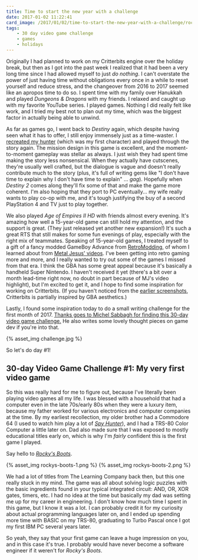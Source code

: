 ```yaml
---
title: Time to start the new year with a challenge
date: 2017-01-02 11:22:41
card_image: /2017/01/02/time-to-start-the-new-year-with-a-challenge/rockys-boots-2.png
tags:
    - 30 day video game challenge
    - games
    - holidays
---
```

Originally I had planned to work on my Critterbits engine over the holiday break, but then as I got into the past week I realized that it had been a very long time since I had allowed myself to just _do nothing_. I can't overstate the power of just having time without obligations every once in a while to reset yourself and reduce stress, and the changeover from 2016 to 2017 seemed like an apropos time to do so. I spent time with my family over Hanukkah and played _Dungeons & Dragons_ with my friends. I relaxed and caught up with my favorite YouTube series. I played games. Nothing I did really felt like work, and I tried my best not to plan out my time, which was the biggest factor in actually being able to unwind.

As far as games go, I went back to _Destiny_ again, which despite having seen what it has to offer, I still enjoy immensely just as a time-waster. I [recreated my hunter](https://www.bungie.net/en/Legend/Gear/2/4611686018435027782/2305843009422736459) (which was my first character) and played through the story again. The mission design in this game is excellent, and the moment-to-moment gameplay was stellar as always. I just wish they had spent time making the story less nonsensical. When they actually have cutscenes, they're usually well crafted, but the dialogue is vague and doesn't really contribute much to the story (plus, it's full of writing gems like "I don't have time to explain why I don't have time to explain" ... _gag_). Hopefully when _Destiny 2_ comes along they'll fix some of that and make the game more coherent. I'm also hoping that they port to PC eventually... my wife really wants to play co-op with me, and it's tough justifying the buy of a second PlayStation 4 and TV just to play together.

We also played _Age of Empires II HD_ with friends almost every evening.<!--more--> It's amazing how well a 15-year-old game can still hold my attention, and the support is great. (They just released yet another new expansion!) It's such a great RTS that still makes for some fun evenings of play, especially with the right mix of teammates. Speaking of 15-year-old games, I treated myself to a gift of a fancy modded GameBoy Advance from [RetroModding](https://www.retromodding.com/), of whom I learned about from [Metal Jesus' videos](https://www.youtube.com/channel/UCEFymXY4eFCo_AchSpxwyrg). I've been getting into retro gaming more and more, and I really wanted to try out some of the games I missed from that era. I think the GBA has some great appeal because it's basically a handheld Super Nintendo. I haven't received it yet (there's a bit over a month lead-time right now, no doubt in part because of MJ's video highlight), but I'm excited to get it, and I hope to find some inspiration for working on Critterbits. (If you haven't noticed from the [earlier screenshots](/2016/12/11/adding-movement-algorithms-to-sprites/), Critterbits is partially inspired by GBA aesthetics.)

Lastly, I found some inspiration today to do a small writing challenge for the first month of 2017. [Thanks goes to Michel Sabbagh for finding this 30-day video game challenge.](https://twitter.com/Watfen64/status/815893020839182336) He also writes some lovely thought pieces on game dev if you're into that.

<p>{% asset_img challenge.jpg %}</p>

So let's do day #1!

## 30-day Video Game Challenge #1: My very first video game
So this was really hard for me to figure out, because I've literally been playing video games all my life. I was blessed with a household that had a computer even in the late 70s/early 80s when they were a luxury item, because my father worked for various electronics and computer companies at the time. By my earliest recollection, my older brother had a Commodore 64 (I used to watch him play a lot of [_Spy Hunter_](https://en.wikipedia.org/wiki/Spy_Hunter)), and I had a TRS-80 Color Computer a little later on. Dad also made sure that I was exposed to mostly educational titles early on, which is why I'm _fairly_ confident this is the first game I played.

Say hello to [_Rocky's Boots_](https://en.wikipedia.org/wiki/Rocky's_Boots).

<p>{% asset_img rockys-boots-1.png %} {% asset_img rockys-boots-2.png %}</p>

We had a lot of titles from The Learning Company back then, but this one really stuck in my mind. The game was all about solving logic puzzles with the basic ingredients found in your typical integrated circuit: AND, OR, XOR gates, timers, etc. I had no idea at the time but basically my dad was setting me up for my career in engineering. I don't know how much time I spent in this game, but I know it was a lot. I can probably credit it for my curiosity about actual programming languages later on, and I ended up spending more time with BASIC on my TRS-80, graduating to Turbo Pascal once I got my first IBM PC several years later.

So yeah, they say that your first game can leave a huge impression on you, and in this case it's true. I probably would have never become a software engineer if it weren't for _Rocky's Boots_.